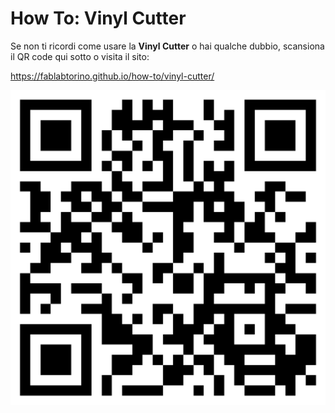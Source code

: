 # How To: Vinyl Cutter

Se non ti ricordi come usare la __Vinyl Cutter__ o hai qualche dubbio, scansiona il QR code qui sotto o visita il sito:

https://fablabtorino.github.io/how-to/vinyl-cutter/

![QRcode](./how-to-vinyl-cutter.png)
